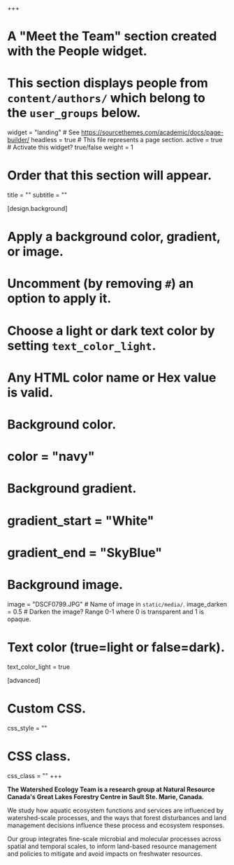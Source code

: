 +++
# A "Meet the Team" section created with the People widget.
# This section displays people from `content/authors/` which belong to the `user_groups` below.

widget = "landing"  # See https://sourcethemes.com/academic/docs/page-builder/
headless = true  # This file represents a page section.
active = true  # Activate this widget? true/false
weight = 1
# Order that this section will appear.

title = ""
subtitle = ""
  
[design.background]
  # Apply a background color, gradient, or image.
  #   Uncomment (by removing `#`) an option to apply it.
  #   Choose a light or dark text color by setting `text_color_light`.
  #   Any HTML color name or Hex value is valid.
  
  # Background color.
  # color = "navy"
  
  # Background gradient.
  # gradient_start = "White"
  # gradient_end = "SkyBlue"
  
  # Background image.
  image = "DSCF0799.JPG"  # Name of image in `static/media/`.
  image_darken = 0.5  # Darken the image? Range 0-1 where 0 is transparent and 1 is opaque.

  # Text color (true=light or false=dark).
  text_color_light = true  
  
[advanced]
 # Custom CSS. 
 css_style = ""
 
 # CSS class.
 css_class = ""
+++

**The Watershed Ecology Team is a research group at Natural Resource Canada's Great Lakes Forestry Centre in Sault Ste. Marie, Canada.**

We study how aquatic ecosystem functions and services are influenced by watershed-scale processes, and the ways that forest disturbances and land management decisions influence these process and ecosystem responses. 

Our group integrates fine-scale microbial and molecular processes across spatial and temporal scales, to inform land-based resource management and policies to mitigate and avoid impacts on freshwater resources. 


